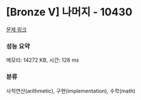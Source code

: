 # [Bronze V] 나머지 - 10430 

[문제 링크](https://www.acmicpc.net/problem/10430) 

### 성능 요약

메모리: 14272 KB, 시간: 128 ms

### 분류

사칙연산(arithmetic), 구현(implementation), 수학(math)

